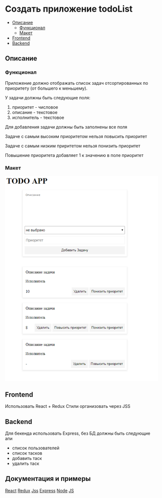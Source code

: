 


# Cоздать приложение todoList

- [Описание](#Описание)
  - [Функционал](#Функционал)
  - [Макет](#Макет)
- [Frontend](#Frontend)
- [Backend](#Backend)




## Описание

### Функционал

Приложение должно отображать список задач отсортированных по приоритету (от большего к меньшему).

У задачи должны быть следующие поля:
1) приоритет - числовое
2) описание - текстовое
3) исполнитель - текстовое

Для добавления задачи должны быть заполнены все поля

Задаче с самым высоким приоритетом нельзя повысить приоритет

Задаче с самым низким приритетом нельзя понизить приоритет

Повышение приоритета добавляет 1 к значению в поле приоритет

### Макет

![макет](https://github.com/ynimjvc/js_test/blob/master/2018-11-19%2010.47.36.jpg)

## Frontend

Использовать React + Redux
Стили организовать через JSS

## Backend

Для бекенда использовать Express, без БД
должны быть следующие апи
- список пользователей
- список тасков
- добавить таск
- удалить таск

## Документация и примеры
[React](https://reactjs.org/)
[Redux](https://redux.js.org/)
[Jss](https://cssinjs.org/)
[Express](https://expressjs.com/)
[Node](https://nodejs.org/dist/latest-v10.x/docs/api/)
[JS](https://javascript.info/)
